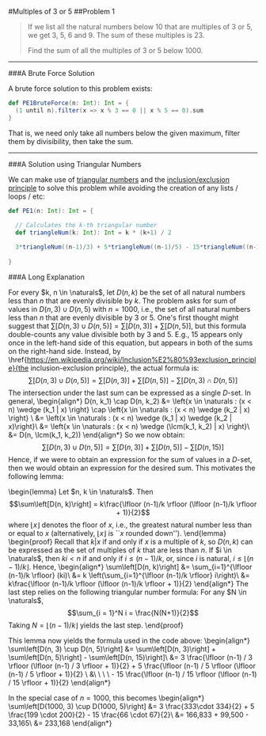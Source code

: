 <script

  src="https://cdn.mathjax.org/mathjax/latest/MathJax.js?config=TeX-AMS-MML_HTMLorMML"

  type="text/javascript">

</script>

#Multiples of 3 or 5
##Problem 1



>If we list all the natural numbers below 10 that are multiples of 3 or 5, we get 3, 5, 6 and 9. The sum of these multiples is 23.
>
>Find the sum of all the multiples of 3 or 5 below 1000.

---

###A Brute Force Solution

A brute force solution to this problem exists:
```scala
def PE1BruteForce(n: Int): Int = {
  (1 until n).filter(x => x % 3 == 0 || x % 5 == 0).sum
}
```
That is, we need only take all numbers below the given maximum, filter them by divisibility, then take the sum.

---

###A Solution using Triangular Numbers

We can make use of [triangular numbers](https://en.wikipedia.org/wiki/Triangular_number) and the [inclusion/exclusion principle](https://en.wikipedia.org/wiki/Inclusion%E2%80%93exclusion_principle) to solve this problem 
while avoiding the creation of any lists / loops / etc:
```scala
def PE1(n: Int): Int = {
  
  // Calculates the k-th triangular number
  def triangleNum(k: Int): Int = k * (k+1) / 2

  3*triangleNum((n-1)/3) + 5*triangleNum((n-1)/5) - 15*triangleNum((n-1)/15)
  
}
```

###A Long Explanation

For every $k, n \in \naturals$, let $D(n, k)$ be the set of all natural numbers less than $n$ that are evenly divisible by $k$. The problem asks for sum of values in $D(n, 3) \cup D(n, 5)$ with $n=1000$, i.e., the set of all natural numbers less than $n$ that are evenly divisible by $3$ or $5$. One's first thought might suggest that $\sum\left[D(n, 3) \cup D(n, 5)\right] = \sum\left[D(n, 3)\right] + \sum\left[D(n,5)\right]$, but this formula double-counts any value divisible both by $3$ and $5$. E.g., $15$ appears only once in the left-hand side of this equation, but appears in both of the sums on the right-hand side. Instead, by \href{https://en.wikipedia.org/wiki/Inclusion%E2%80%93exclusion_principle}{the inclusion-exclusion principle}, the actual formula is:
$$\sum\left[D(n, 3) \cup D(n, 5)\right] = \sum\left[D(n, 3)\right] + \sum\left[D(n, 5)\right] - \sum\left[D(n, 3) \cap D(n, 5)\right]$$
The intersection under the last sum can be expressed as a single $D$-set. In general,
\begin{align*}
D(n, k_1) \cap D(n, k_2) &= \left\{x \in \naturals : (x < n) \wedge (k_1 | x) \right\} \cap \left\{x \in \naturals : (x < n) \wedge (k_2 | x) \right\} \\
&= \left\{x \in \naturals : (x < n) \wedge (k_1 | x) \wedge (k_2 | x)\right\}\\
&= \left\{x \in \naturals : (x < n) \wedge (\lcm(k_1, k_2) | x) \right\}\\
&= D(n, \lcm(k_1, k_2))
\end{align*}
So we now obtain:
$$\sum\left[D(n, 3) \cup D(n, 5)\right] = \sum\left[D(n, 3)\right] + \sum\left[D(n, 5)\right] - \sum\left[D(n, 15)\right]$$
Hence, if we were to obtain an expression for the sum of values in a $D$-set, then we would obtain an expression for the desired sum. This motivates the following lemma:

\begin{lemma}
Let $n, k \in \naturals$. Then
$$\sum\left[D(n, k)\right] = k\frac{\lfloor (n-1)/k \rfloor (\lfloor (n-1)/k \rfloor + 1)}{2}$$
where $\lfloor x \rfloor$ denotes the floor of $x$, i.e., the greatest natural number less than or equal to $x$ (alternatively, $\lfloor x \rfloor$ is ``$x$ rounded down'').
\end{lemma}
\begin{proof}
Recall that $k | x$ if and only if $x$ is a multiple of $k$, so $D(n, k)$ can be expressed as the set of multiples of $k$ that are less than $n$. If $i \in \naturals$, then $ki < n$ if and only if $i \leq (n-1) / k$, or, since $i$ is natural, $i \leq \lfloor (n-1) / k \rfloor$. Hence,
\begin{align*}
\sum\left[D(n, k)\right] &= \sum_{i=1}^{\lfloor (n-1)/k \rfloor} (ki)\\
&= k \left(\sum_{i=1}^{\lfloor (n-1)/k \rfloor} i\right)\\
&= k\frac{\lfloor (n-1)/k \rfloor (\lfloor (n-1)/k \rfloor + 1)}{2}
\end{align*}
The last step relies on the following triangular number formula: For any $N \in \naturals$,
$$\sum_{i = 1}^N i = \frac{N(N+1)}{2}$$
Taking $N = \lfloor (n-1) / k \rfloor$ yields the last step.
\end{proof}

This lemma now yields the formula used in the code above:
\begin{align*}
\sum\left[D(n, 3) \cup D(n, 5)\right] &= \sum\left[D(n, 3)\right] + \sum\left[D(n, 5)\right] - \sum\left[D(n, 15)\right]\\
&= 3 \frac{\lfloor (n-1) / 3 \rfloor (\lfloor (n-1) / 3 \rfloor + 1)}{2} + 5 \frac{\lfloor (n-1) / 5 \rfloor (\lfloor (n-1) / 5 \rfloor + 1)}{2} \\
&\ \ \ \ - 15 \frac{\lfloor (n-1) / 15 \rfloor (\lfloor (n-1) / 15 \rfloor + 1)}{2}
\end{align*}

In the special case of $n=1000$, this becomes
\begin{align*}
\sum\left[D(1000, 3) \cup D(1000, 5)\right] &= 3 \frac{333\cdot 334}{2} + 5 \frac{199 \cdot 200}{2} - 15 \frac{66 \cdot 67}{2}\\
&= 166,833 + 99,500 - 33,165\\
&= 233,168
\end{align*}